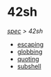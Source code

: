 # 42sh

*[spec](..) > 42sh*

* [escaping](./escaping)
* [globbing](./globbing)
* [quoting](./quoting)
* [subshell](./subshell)
